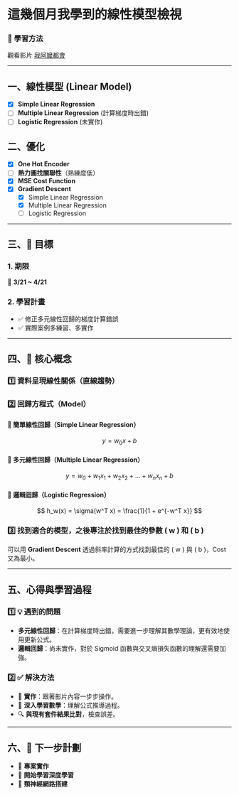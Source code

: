# 這幾個月我學到的線性模型檢視

### 🔹 學習方法
觀看影片 [我阿嬤都會](https://youtu.be/wm9yR1VspPs?si=6bz7dpUF0IUg6gfT)

---

## 一、線性模型 (Linear Model)

- [x] **Simple Linear Regression**
- [ ] **Multiple Linear Regression** (計算梯度時出錯)
- [ ] **Logistic Regression** (未實作)

## 二、優化
- [x] **One Hot Encoder**
- [ ] **熱力圖找關聯性**（熟練度低）
- [x] **MSE Cost Function**
- [x] **Gradient Descent**
  - [x] Simple Linear Regression
  - [x] Multiple Linear Regression
  - [ ] Logistic Regression

---

## 三、📌 目標
### 1. 期限
📅 **3/21 ~ 4/21**

### 2. 學習計畫
- ✅ 修正多元線性回歸的梯度計算錯誤
- ✅ 實際案例多練習、多實作

---

## 四、🔹 核心概念

### 1️⃣ 資料呈現線性關係（直線趨勢）

### 2️⃣ 回歸方程式（Model）

#### 📌 簡單線性回歸（Simple Linear Regression）
$$
y =  w_0 x + b
$$

#### 📌 多元線性回歸（Multiple Linear Regression）
$$
y = w_0 + w_1 x_1 + w_2 x_2 + \dots + w_n x_n + b
$$

#### 📌 邏輯迴歸（Logistic Regression）
$$
h_w(x) = \sigma(w^T x) = \frac{1}{1 + e^{-w^T x}}
$$

### 3️⃣ 找到適合的模型，之後專注於找到最佳的參數 \( w \) 和 \( b \)
可以用 **Gradient Descent** 透過斜率計算的方式找到最佳的 \( w \) 與 \( b \)，Cost 又為最小。

---

## 五、心得與學習過程

### 1️⃣ 💡 遇到的問題
- **多元線性回歸**：在計算梯度時出錯，需要進一步理解其數學理論，更有效地使用更新公式。
- **邏輯回歸**：尚未實作，對於 Sigmoid 函數與交叉熵損失函數的理解還需要加強。

### 2️⃣ ✅ 解決方法
- 📌 **實作**：跟著影片內容一步步操作。
- 📖 **深入學習數學**：理解公式推導過程。
- 🔍 **與現有套件結果比對**，檢查誤差。

---

## 六、🚀 下一步計劃
- 🔧 **專案實作**
- 🤖 **開始學習深度學習**
- 🧠 **類神經網路搭建**